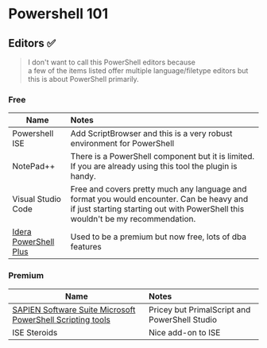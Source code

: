 # Powershell 101
## Editors :white_check_mark:
> I don't want to call this PowerShell editors because  
> a few of the items listed offer multiple language/filetype editors
> but this is about PowerShell primarily.

### Free
**Name** | **Notes** |
| ------------- | :-------------| 
Powershell ISE | Add ScriptBrowser and this is a very robust environment for PowerShell  |
NotePad++ | There is a PowerShell component but it is limited. If you are already using this tool the plugin is handy. |
Visual Studio Code | Free and covers pretty much any language and format you would encounter. Can be heavy and if just starting starting out with PowerShell this wouldn't be my recommendation.|
| [Idera PowerShell Plus](https://www.idera.com/productssolutions/freetools/powershellplus) | Used to be a premium but now free, lots of dba features |


### Premium
**Name** | **Notes** |
| ------------- | :------------- | 
| [SAPIEN Software Suite  Microsoft PowerShell Scripting tools](https://www.sapien.com/software/sapien_software_suite) | Pricey but PrimalScript and PowerShell Studio |
| ISE Steroids | Nice add-on to ISE | 

